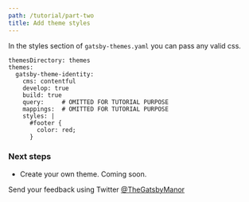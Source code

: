 ```yaml
---
path: /tutorial/part-two
title: Add theme styles
---
```


In the styles section of `gatsby-themes.yaml` you can pass any valid css.
>  
    themesDirectory: themes
    themes:
      gatsby-theme-identity:
        cms: contentful
        develop: true
        build: true
        query:     # OMITTED FOR TUTORIAL PURPOSE
        mappings:  # OMITTED FOR TUTORIAL PURPOSE
        styles: |
          #footer {
            color: red;
          }


### Next steps
* Create your own theme. Coming soon.

Send your feedback using Twitter [@TheGatsbyManor](https://twitter.com/thegatsbymanor)
